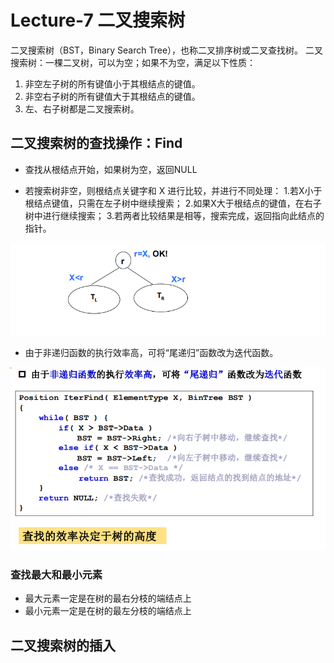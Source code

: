 # Lecture-7 二叉搜索树

二叉搜索树（BST，Binary Search Tree），也称二叉排序树或二叉查找树。
二叉搜索树：一棵二叉树，可以为空；如果不为空，满足以下性质：  
1. 非空左子树的所有键值小于其根结点的键值。  
2. 非空右子树的所有键值大于其根结点的键值。  
3. 左、右子树都是二叉搜索树。  

## 二叉搜索树的查找操作：Find

- 查找从根结点开始，如果树为空，返回NULL

- 若搜索树非空，则根结点关键字和 X 进行比较，并进行不同处理：
    1.若X小于根结点键值，只需在左子树中继续搜索；
    2.如果X大于根结点的键值，在右子树中进行继续搜索；
    3.若两者比较结果是相等，搜索完成，返回指向此结点的指针。


![1523856492024](assets/1523856492024.png)

- 由于非递归函数的执行效率高，可将“尾递归”函数改为迭代函数。

![1523856765127](assets/1523856765127.png)

### 查找最大和最小元素

- 最大元素一定是在树的最右分枝的端结点上
- 最小元素一定是在树的最左分枝的端结点上



## 二叉搜索树的插入